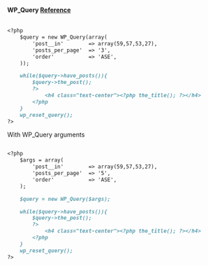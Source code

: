 #### WP_Query [Reference](https://developer.wordpress.org/reference/classes/wp_query/)

```markdown

<?php 
    $query = new WP_Query(array(
        'post__in'        => array(59,57,53,27),
        'posts_per_page'  => '3',
        'order'           => 'ASE',
    ));

    while($query->have_posts()){
        $query->the_post();
        ?>
            <h4 class="text-center"><?php the_title(); ?></h4>
        <?php
    }
    wp_reset_query();
?>

```

With WP_Query arguments

```markdown

<?php
    $args = array(
        'post__in'        => array(59,57,53,27),
        'posts_per_page'  => '5',
        'order'           => 'ASE',
    );

    $query = new WP_Query($args);

    while($query->have_posts()){
        $query->the_post();
        ?>
            <h4 class="text-center"><?php the_title(); ?></h4>
        <?php
    }
    wp_reset_query();
?>

```
